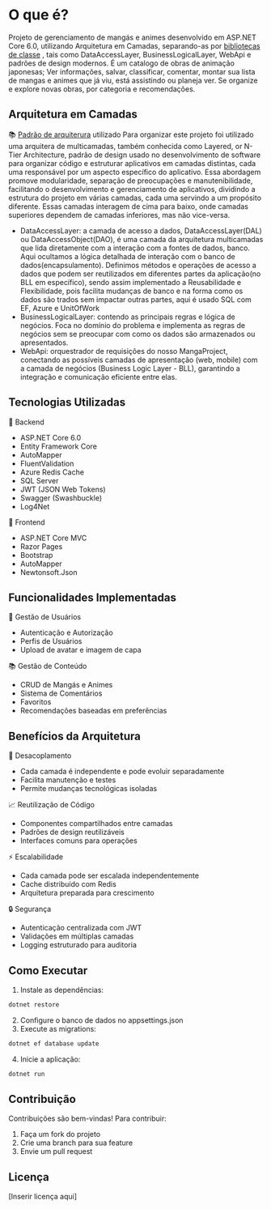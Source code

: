 # O que é?
Projeto de gerenciamento de mangás e animes desenvolvido em ASP.NET Core 6.0, utilizando Arquitetura em Camadas, separando-as por [bibliotecas de classe](https://learn.microsoft.com/en-us/dotnet/standard/class-libraries) , tais como DataAccessLayer, BusinessLogicalLayer, WebApi e padrões de design modernos.
É um catalogo de obras de animação japonesas;
Ver informações, salvar, classificar, comentar, montar sua lista de mangas e animes que já viu, está assistindo ou planeja ver. Se organize e explore novas obras, por categoria e recomendações.

## Arquitetura em Camadas
📚 [Padrão de arquiterura](https://learn.microsoft.com/en-us/dotnet/architecture/modern-web-apps-azure/common-web-application-architectures) utilizado
Para organizar este projeto foi utilizado uma arquitera de multicamadas, também conhecida como Layered, or N-Tier Architecture, padrão de design usado no desenvolvimento de software para organizar código e estruturar aplicativos em camadas distintas, cada uma responsável por um aspecto específico do aplicativo. Essa abordagem promove modularidade, separação de preocupações e manutenibilidade, facilitando o desenvolvimento e gerenciamento de aplicativos, dividindo a estrutura do projeto em várias camadas, cada uma servindo a um propósito diferente. Essas camadas interagem de cima para baixo, onde camadas superiores dependem de camadas inferiores, mas não vice-versa.
- DataAccessLayer: a camada de acesso a dados, DataAccessLayer(DAL) ou DataAccessObject(DAO), é uma camada da arquitetura multicamadas que lida diretamente com a interação com a fontes de dados, banco. Aqui ocultamos a lógica detalhada de interação com o banco de dados(encapsulamento). Definimos métodos e operações de acesso a dados que podem ser reutilizados em diferentes partes da aplicação(no BLL em específico), sendo assim implementado a Reusabilidade e Flexibilidade, pois facilita mudanças de banco e na forma como os dados são trados sem impactar outras partes, aqui é usado SQL com EF, Azure e UnitOfWork 
- BusinessLogicalLayer: contendo as principais regras e lógica de negócios. Foca no domínio do problema e implementa as regras de negócios sem se preocupar com como os dados são armazenados ou apresentados.
- WebApi: orquestrador de requisições do nosso MangaProject, conectando as possíveis camadas de apresentação (web, mobile) com a camada de negócios (Business Logic Layer - BLL), garantindo a integração e comunicação eficiente entre elas.

## Tecnologias Utilizadas
🔷 Backend
- ASP.NET Core 6.0
- Entity Framework Core
- AutoMapper
- FluentValidation
- Azure Redis Cache
- SQL Server
- JWT (JSON Web Tokens)
- Swagger (Swashbuckle)
- Log4Net

🔷 Frontend
- ASP.NET Core MVC
- Razor Pages
- Bootstrap
- AutoMapper
- Newtonsoft.Json

## Funcionalidades Implementadas
👤 Gestão de Usuários
- Autenticação e Autorização
- Perfis de Usuários
- Upload de avatar e imagem de capa

📚 Gestão de Conteúdo
- CRUD de Mangás e Animes
- Sistema de Comentários
- Favoritos
- Recomendações baseadas em preferências

## Benefícios da Arquitetura
🔗 Desacoplamento
- Cada camada é independente e pode evoluir separadamente
- Facilita manutenção e testes
- Permite mudanças tecnológicas isoladas

📈 Reutilização de Código
- Componentes compartilhados entre camadas
- Padrões de design reutilizáveis
- Interfaces comuns para operações

⚡ Escalabilidade
- Cada camada pode ser escalada independentemente
- Cache distribuído com Redis
- Arquitetura preparada para crescimento

🔒 Segurança
- Autenticação centralizada com JWT
- Validações em múltiplas camadas
- Logging estruturado para auditoria

## Como Executar
1. Instale as dependências:
```bash
dotnet restore
```
2. Configure o banco de dados no appsettings.json
3. Execute as migrations:
```bash
dotnet ef database update
```
4. Inicie a aplicação:
```bash
dotnet run
```

## Contribuição
Contribuições são bem-vindas! Para contribuir:
1. Faça um fork do projeto
2. Crie uma branch para sua feature
3. Envie um pull request

## Licença
[Inserir licença aqui]
